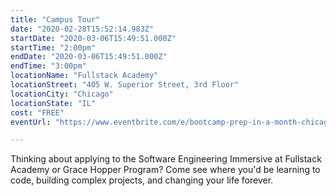 ```yaml
---
title: "Campus Tour"
date: "2020-02-28T15:52:14.983Z"
startDate: "2020-03-06T15:49:51.000Z"
startTime: "2:00pm"
endDate: "2020-03-06T15:49:51.000Z"
endTime: "3:00pm"
locationName: "Fullstack Academy"
locationStreet: "405 W. Superior Street, 3rd Floor"
locationCity: "Chicago"
locationState: "IL"
cost: "FREE"
eventUrl: "https://www.eventbrite.com/e/bootcamp-prep-in-a-month-chicago-campus-tickets-85640000547"

---
```


Thinking about applying to the Software Engineering Immersive at Fullstack Academy or Grace Hopper Program? Come see where you'd be learning to code, building complex projects, and changing your life forever.

